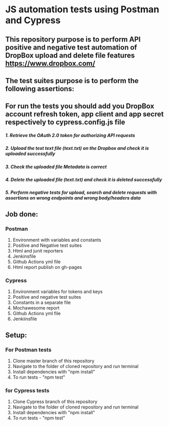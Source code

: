 # JS automation tests using Postman and Cypress

## This repository purpose is to perform API positive and negative test automation of DropBox upload and delete file features https://www.dropbox.com/

## The test suites purpose is to perform the following assertions:

## For run the tests you should add you DropBox account refresh token, app client and app secret respectively to cypress.config.js file 
##### 1. Retrieve the OAuth 2.0 token for authorizing API requests
##### 2. Upload the test text file (text.txt) on the Dropbox and check it is uploaded successfully
##### 3. Check the uploaded file Metadata is correct
##### 4. Delete the uploaded file (text.txt) and check it is deleted successfully
##### 5. Perform negative tests for upload, search and delete requests with assertions on wrong endpoints and wrong body/headers data

## Job done:
    
### Postman

1.  Environment with variables and constants
2.  Positive and Negative test suites
3.  Html and junit reporters
4.  Jenkinsfile
5.  Github Actions yml file
6.  Html report publish on gh-pages

### Cypress

1. Environment variables for tokens and keys
2. Positive and negative test suites
3. Constants in a separate file
4. Mochawesome report
5. Github Actions yml file
6. Jenkiinsfile

## Setup:

### For Postman tests

1. Clone master branch of this repository
2. Navigate to the folder of cloned repository and run terminal 
3. Install dependencies with "npm install"
4. To run tests - "npm test"

### for Cypress tests

1. Clone Cypress branch of this repository
2. Navigate to the folder of cloned repository and run terminal 
3. Install dependencies with  "npm install"
4. To run tests - "npm test"
